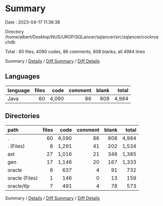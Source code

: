 # Summary

Date : 2023-04-17 11:36:38

Directory /home/albert/Desktop/NUS/UROP/SQLancer/sqlancer/src/sqlancer/cockroachdb

Total : 60 files,  4090 codes, 86 comments, 808 blanks, all 4984 lines

Summary / [Details](details.md) / [Diff Summary](diff.md) / [Diff Details](diff-details.md)

## Languages
| language | files | code | comment | blank | total |
| :--- | ---: | ---: | ---: | ---: | ---: |
| Java | 60 | 4,090 | 86 | 808 | 4,984 |

## Directories
| path | files | code | comment | blank | total |
| :--- | ---: | ---: | ---: | ---: | ---: |
| . | 60 | 4,090 | 86 | 808 | 4,984 |
| . (Files) | 8 | 1,291 | 41 | 202 | 1,534 |
| ast | 27 | 1,016 | 21 | 348 | 1,385 |
| gen | 17 | 1,146 | 20 | 167 | 1,333 |
| oracle | 8 | 637 | 4 | 91 | 732 |
| oracle (Files) | 1 | 146 | 0 | 13 | 159 |
| oracle/tlp | 7 | 491 | 4 | 78 | 573 |

Summary / [Details](details.md) / [Diff Summary](diff.md) / [Diff Details](diff-details.md)